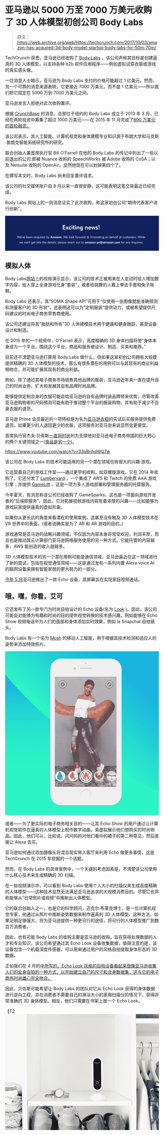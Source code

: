 # 亚马逊以 5000 万至 7000 万美元收购了 3D 人体模型初创公司 Body Labs 

> 原文：<https://web.archive.org/web/https://techcrunch.com/2017/10/03/amazon-has-acquired-3d-body-model-startup-body-labs-for-50m-70m/>

TechCrunch 获悉，亚马逊已经收购了 [Body Labs](https://web.archive.org/web/20221210091840/https://beta.techcrunch.com/2015/11/03/body-labs-raises-8-million-to-create-ultra-realistic-3d-body-images/) ，该公司声称其目标是创建逼真的 3D 人体模型，以支持各种 b2b 软件应用程序——例如虚拟试穿衣服或游戏的真实感头像。

一位消息人士暗示，亚马逊为 Body Labs 支付的价格可能超过 1 亿美元。然而，另一个可靠的消息来源表明，它更接近 7000 万美元，而不是 1 亿美元——所以我们把它固定在 5000 万到 7000 万美元之间。

亚马逊发言人拒绝对此次收购置评。

根据 [CrunchBase](https://web.archive.org/web/20221210091840/https://www.crunchbase.com/organization/body-labs#/entity) 的消息，总部位于纽约的 Body Labs 成立于 2013 年 3 月，已经在两轮投资中筹集了超过 1000 万美元——在 2015 年 11 月完成了[800 万美元的首轮融资。](https://web.archive.org/web/20221210091840/https://beta.techcrunch.com/2015/11/03/body-labs-raises-8-million-to-create-ultra-realistic-3d-body-images/)

该公司表示，其人工智能、计算机视觉和身体建模专业知识源于布朗大学和马克斯·普朗克智能系统研究所的研究。

联合创始人兼首席执行官 Bill O'Farrell 在他的 Body Labs 的传记中列出了一些以前退出的公司:即被 Nuance 收购的 SpeechWorks 被 Adobe 收购的 CoSA；以及 Netsuite 收购的 OpenAir。显然他现在可以划掉第四个了。

在撰写本文时，Body Labs 尚未回复置评请求。

该公司的社交媒体账户自 8 月以来一直很安静，这可能表明这笔交易最近已经完成。

Body Labs 网站上的一则消息证实了此次收购，称这家初创公司“期待代表客户进行创新”。

[![](img/0de8d967a31e7cdb1594e4ddf2dc5808.png)](https://web.archive.org/web/20221210091840/https://beta.techcrunch.com/2017/10/03/amazon-has-acquired-3d-body-model-startup-body-labs-for-50m-70m/screen-shot-2017-10-04-at-11-06-37-am/)

## 模拟人体

Body Labs[网站](https://web.archive.org/web/20221210091840/https://www.bodylabs.com/)上的视频演示显示，该公司的技术正被用来在人走动时给人增加数字内容，给人穿上全身游戏化身“套装”，或者给跳舞的人戴上拳击手套和兔子拖鞋。

Body Labs 还表示，其“SOMA Shape API”可用于“仅使用一张图像就能准确预测和测量客户的 3D 形状”，这表明这可以为“定制服装”提供动力，或被希望提供尺码建议的时尚电子商务零售商使用。

该公司还建议将其“脂肪和所有”3D 人体建模技术用于健康和健身跟踪，甚至设备设计和制造。

在 2015 年的一个视频中，O'Farrell 表示，高度精确的 3D 身体扫描将使“身体本身成为一个平台，围绕这个平台，商品和服务被设计、制造、买卖和推荐。”

目前还不清楚亚马逊打算用 Body Labs 做什么，但如果这家初创公司拥有大规模提供精确的 3D 人体模型的技术，那么有很多潜在的用例可以与其现有的商业利益相吻合，并可能扩展其现有的商业利益。

例如，除了通过其电子商务市场销售其他品牌的服装，亚马逊近年来一直在提升自己的时尚业务，扩大和发展其自有品牌时尚品牌。

能够提供定制合身的衣服可能会给亚马逊的自有品牌时装品牌带来优势，尽管改善亚马逊购物者的尺码预测可能有助于推动整个平台的服装购物，并有助于减少不合身衣服的退货。

亚马逊 Prime 会员最近的一项特权是为名为[亚马逊衣柜](https://web.archive.org/web/20221210091840/https://beta.techcrunch.com/2017/06/20/amazon-prime-wardrobe/)的先试后买服务提供免费退货。如果更少的人退回更少的衣服，这项服务对亚马逊来说显然会更便宜。

首席执行官杰夫·贝索斯[一直将时尚](https://web.archive.org/web/20221210091840/https://www.theguardian.com/technology/2014/aug/15/amazonfresh-online-grocery-market-amazon-deliver)列为支撑他对亚马逊电子商务帝国的巨大野心的两个关键领域之一([食品是另一个](https://web.archive.org/web/20221210091840/https://beta.techcrunch.com/2017/08/24/amazon-says-whole-foods-deal-will-close-monday/))。

https://www.youtube.com/watch?v=33qBnhdWQ7w

该公司在 Body Labs 的技术可能适用的另一个潜在领域也有很大的兴趣:游戏。

它运营着自己的游戏工作室——通过更早的收购，如双螺旋游戏，它在 2014 年收购了。它还分发了 [Lumberyard](https://web.archive.org/web/20221210091840/https://aws.amazon.com/lumberyard/) ，一个集成了 AWS 和 Twitch 的免费 AAA 游戏引擎；并提供 [GameLift](https://web.archive.org/web/20221210091840/https://aws.amazon.com/gamelift/) ，这是一项为多人游戏部署和管理服务器的托管服务。

今年夏天，有消息称该公司已经收购了 GameSparks，这也是一项面向游戏开发者的“后端即服务”。因此，它对拓展视频游戏内容有着浓厚的兴趣——比如能够为游戏玩家提供逼真的虚拟形象。

如果你从更长远的角度来看潜在的使用案例，这甚至没有触及 3D 人体模型技术在 VR 世界中的表面。(或者说确实是为了 AR 和 AR 游戏的目的。)

游戏通常是亚马逊的战略兴趣领域，不仅因为内容本身非常受欢迎，利润丰厚，而且也是推动其云计算部门亚马逊网络服务使用的另一种方式。它能托管的内容越多，AWS 能创造的收入就越多。

3D 人体模型技术的另一个潜在用例可能是通信领域，亚马逊最近在这一领域进行了新的尝试，包括在视觉通信领域——这是通过发布一系列内置 Alexa voice AI 的联网设备来拥有智能家居的更大努力的一部分。

[今年 5 月](https://web.archive.org/web/20221210091840/https://beta.techcrunch.com/2017/05/09/amazon-unveils-the-230-echo-show-with-a-screen-for-calls-shipping-june-28/)亚马逊推出了一款 Echo 设备，其屏幕旨在实现家庭视频通话。

## 哦，嘿，你看，艾可

它还发布了另一款专门为时尚自拍设计的 Echo 设备(名为 [Look](https://web.archive.org/web/20221210091840/https://beta.techcrunch.com/2017/04/26/amazons-new-echo-look-has-a-built-in-camera-for-style-selfies/) )。因此，该公司可能会对能够为有趣和时尚的目的提供视觉转换的技术感兴趣，例如能够在 Echo Show 视频电话中为人们的面部和身体添加实时效果，例如 la Snapchat 自拍镜头。

Body Labs 有一个名为 [Mosh](https://web.archive.org/web/20221210091840/https://www.bodylabs.com/mosh/) 的移动人工智能，用于根据其技术检测和适应人的姿势来添加特效照片。

[![](img/9160f7bf0531060a22d9a8f9f21c74f2.png)](https://web.archive.org/web/20221210091840/https://beta.techcrunch.com/2017/10/03/amazon-has-acquired-3d-body-model-startup-body-labs-for-50m-70m/screen-shot-2017-10-03-at-8-47-06-pm/)

或者——为了更实际的电子商务相关目的——让其 Echo Show 的用户通过让计算机视觉软件在逼真的人体模型上制作数字动画，来虚拟展示他们想购买的时尚物品。因此，他们可以，比如说，问问妈妈对他们看中的裙子的第二种意见，然后直接让 Alexa 去买。

亚马逊如何通过添加摄像头将混合现实带入客厅来利用 Echo 做更多事情，这是 TechCrunch 在 2015 年挖掘的一个话题。

然而，在 Body Labs 的具体案例中，一个关键的考虑因素是，不清楚该公司使用什么核心技术来生成精确的 3D 扫描。

在一些视频演示中，可以看到 Body Labs 使用个人大小的扫描仪来生成高度精确的人体模型——这种技术显然无法满足亚马逊追求的大规模消费目的。尽管它也声称能够从“日常照片或视频”中推断出人体模型。

它的联合创始人之一，也是它的科学顾问，迈克尔·布莱克博士，是一位计算机视觉专家，他通过从照片中推断姿势数据来制作逼真的 3D 人体模型，这种方法，如果证明足够强大，将为亚马逊提供一种更可行的途径，将可行的人体模型推广到数百万消费者。

因此，也有可能 Body Labs 的收购主要是亚马逊的收购，旨在获得处理数据的人才和专业知识，该公司希望通过其 Echo Look 设备收集数据，值得注意的是，该设备包含一个机载深度传感器，可以用来通过用户的风格自拍提取身体形态的 3D 数据。

正如我们在 4 月的[中所写的，Echo Look 风格的自拍设备看起来很像亚马逊收集人们的全身自拍的一种方式，以开始建立自己的尺寸和合身数据集，这与它的电子商务时尚雄心完全吻合。](https://web.archive.org/web/20221210091840/https://beta.techcrunch.com/2017/04/29/how-echo-look-could-feed-amazons-big-data-fueled-fashion-ambitions/)

因此，贝佐斯可能希望让 Body Labs 的团队对它从 Echo Look 获得的身体数据进行逆向工程，并在消费者不需要自己的淋浴大小的家用扫描仪的情况下，获得非常准确的 3D 身体模型。相反，他们只需要在书架上放一个 Echo Look。

【T2![](img/2486c4934d932c4d3466964f9b2295fd.png)